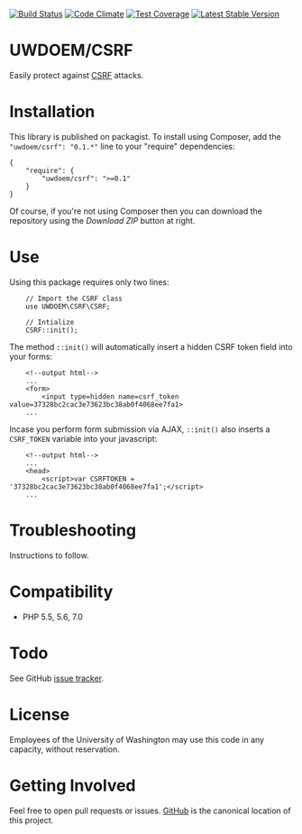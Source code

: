 [![Build Status](https://travis-ci.org/UWEnrollmentManagement/CSRF.svg?branch=master)](https://travis-ci.org/UWEnrollmentManagement/CSRF)
[![Code Climate](https://codeclimate.com/github/UWEnrollmentManagement/CSRF/badges/gpa.svg)](https://codeclimate.com/github/UWEnrollmentManagement/CSRF)
[![Test Coverage](https://codeclimate.com/github/UWEnrollmentManagement/CSRF/badges/coverage.svg)](https://codeclimate.com/github/UWEnrollmentManagement/CSRF/coverage)
[![Latest Stable Version](https://poser.pugx.org/uwdoem/csrf/v/stable)](https://packagist.org/packages/uwdoem/csrf)

UWDOEM/CSRF
=============

Easily protect against [CSRF](https://www.owasp.org/index.php/Cross-Site_Request_Forgery_(CSRF)) attacks.


Installation
===============

This library is published on packagist. To install using Composer, add the `"uwdoem/csrf": "0.1.*"` line to your "require" dependencies:

```
{
    "require": {
        "uwdoem/csrf": ">=0.1"
    }
}
```

Of course, if you're not using Composer then you can download the repository using the *Download ZIP* button at right.

Use
===

Using this package requires only two lines:
```
    // Import the CSRF class
    use UWDOEM\CSRF\CSRF;
    
    // Intialize
    CSRF::init();
```

The method `::init()` will automatically insert a hidden CSRF token field into your forms:
```
    <!--output html-->
    ...
    <form>
        <input type=hidden name=csrf_token value=37328bc2cac3e73623bc38ab0f4068ee7fa1>
    ...
```

Incase you perform form submission via AJAX, `::init()` also inserts a `CSRF_TOKEN` variable into your javascript:
```
    <!--output html-->
    ...
    <head>
        <script>var CSRFTOKEN = '37328bc2cac3e73623bc38ab0f4068ee7fa1';</script>
    ...
```

Troubleshooting
===============
 
 Instructions to follow.
 
Compatibility
=============

* PHP 5.5, 5.6, 7.0

Todo
====

See GitHub [issue tracker](https://github.com/UWEnrollmentManagement/CSRF/issues/).

License
====

Employees of the University of Washington may use this code in any capacity, without reservation.

Getting Involved
================

Feel free to open pull requests or issues. [GitHub](https://github.com/UWEnrollmentManagement/CSRF) is the canonical location of this project.
